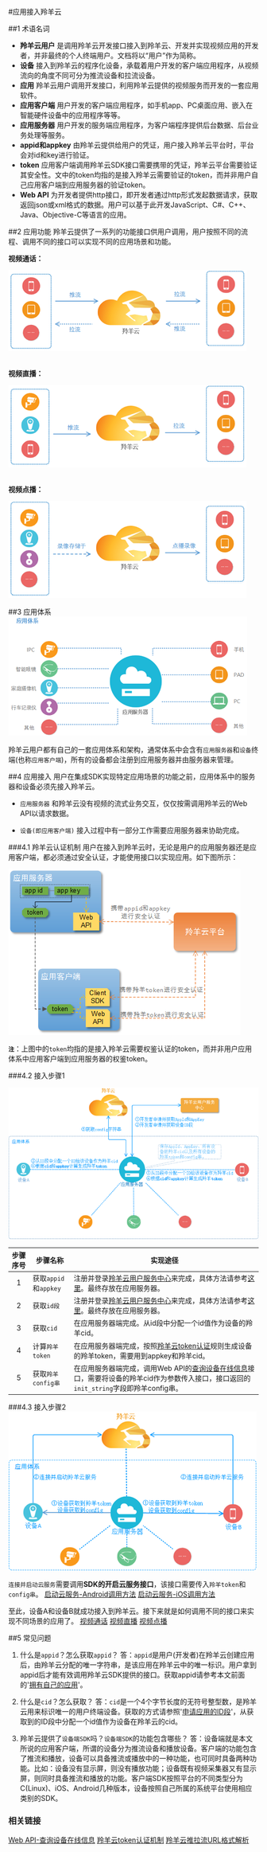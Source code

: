 #应用接入羚羊云

##1 术语名词
- **羚羊云用户**
是调用羚羊云开发接口接入到羚羊云、开发并实现视频应用的开发者，并非最终的个人终端用户。文档将以“用户”作为简称。
- **设备**
接入到羚羊云的程序化设备，承载着用户开发的客户端应用程序，从视频流向的角度不同可分为推流设备和拉流设备。
- **应用**
羚羊云用户调用开发接口，利用羚羊云提供的视频服务而开发的一套应用软件。
- **应用客户端**
用户开发的客户端应用程序，如手机app、PC桌面应用、嵌入在智能硬件设备中的应用程序等等。
- **应用服务器**
用户开发的服务端应用程序，为客户端程序提供后台数据、后台业务处理等服务。
- **appid和appkey**
由羚羊云提供给用户的凭证，用户接入羚羊云平台时，平台会对id和key进行验证。
- **token**
应用客户端调用羚羊云SDK接口需要携带的凭证，羚羊云平台需要验证其安全性。文中的token均指的是接入羚羊云需要验证的token，而并非用户自己应用客户端到应用服务器的验证token。
- **Web API**
为开发者提供http接口，即开发者通过http形式发起数据请求，获取返回json或xml格式的数据。用户可以基于此开发JavaScript、C#、C++、Java、Objective-C等语言的应用。

##2 应用功能
羚羊云提供了一系列的功能接口供用户调用，用户按照不同的流程、调用不同的接口可以实现不同的应用场景和功能。

**视频通话：**

![Alt text](./images/facetime.png "视频通话功能") 
<br /><br />

**视频直播：**

![Alt text](./images/livevideo.png "视频直播功能") 
<br /><br />

**视频点播：**

![Alt text](./images/vod.png "视频点播功能")
<br />


##3 应用体系
![Alt text](./images/app_system.png) 

羚羊云用户都有自己的一套应用体系和架构，通常体系中会含有`应用服务器`和`设备`终端(也称`应用客户端`)，所有的设备都会注册到应用服务器并由服务器来管理。

##4 应用接入
用户在集成SDK实现特定应用场景的功能之前，应用体系中的服务器和设备必须先接入羚羊云。

- `应用服务器`
和羚羊云没有视频的流式业务交互，仅仅按需调用羚羊云的Web API以请求数据。

- `设备(即应用客户端)`
接入过程中有一部分工作需要应用服务器来协助完成。

###4.1 羚羊云认证机制
用户在接入到羚羊云时，无论是用户的应用服务器还是应用客户端，都必须通过安全认证，才能使用接口以实现应用。如下图所示：

![Alt text](./images/verify.png "羚羊云认证机制")

**`注`**：上图中的`token`均指的是接入羚羊云需要权鉴认证的token，而并非用户应用体系中应用客户端到应用服务器的权鉴token。

###4.2 接入步骤1

![Alt text](./images/app_sys_join.png) 

| 步骤序号 | 步骤名称 | 实现途径 |
|:-----:| ----- | ------ |
| 1 | 获取`appid`和`appkey` |注册并登录[羚羊云用户服务中心](http://console.topvdn.com)来完成，具体方法请参考[这里](http://doc.topvdn.com/api/index.html#!public-doc/createapp.md#5._%E8%8E%B7%E5%8F%96App%E7%9A%84%E7%BE%9A%E7%BE%8Aappid%E5%92%8Cappkey)。最终存放在应用服务器。 |
| 2 | 获取`id段` |注册并登录[羚羊云用户服务中心](http://console.topvdn.com)来完成，具体方法请参考[这里](http://doc.topvdn.com/api/index.html#!public-doc/createids.md)。最终存放在应用服务器。 |
| 3 | 获取`cid` |在应用服务器端完成。从id段中分配一个id值作为设备的羚羊cid。 |
| 4 | 计算`羚羊token` |在应用服务器端完成，按照[羚羊云token认证](http://doc.topvdn.com/api/index.html#!public-doc/token_format.md)规则生成设备的羚羊token，需要用到appkey和羚羊cid。 |
| 5 | 获取`羚羊config串` |在应用服务器端完成，调用Web API的[查询设备在线信息](http://doc.topvdn.com/api/index.html#!public-doc/Web-API/web_api_v2_deviceinfo.md)接口，需要将设备的羚羊cid作为参数传入接口，接口返回的`init_string`字段即羚羊config串。 |

###4.3 接入步骤2
![Alt text](./images/app_sys_join2.png) 

`连接并启动云服务`需要调用**SDK的开启云服务接口**，该接口需要传入`羚羊token`和`config串`。
[启动云服务-Android调用方法](http://doc.topvdn.com/api/index.html#!public-doc/SDK-Android/android_guide_cloudservice.md)
[启动云服务-iOS调用方法](http://doc.topvdn.com/api/index.html#!public-doc/SDK-iOS/ios_guide_cloudservice.md)

至此，设备A和设备B就成功接入到羚羊云。接下来就是如何调用不同的接口来实现不同场景的应用了。
[视频通话](http://doc.topvdn.com/api/index.html#!public-doc/appfunc_facetime.md)
[视频直播](http://doc.topvdn.com/api/index.html#!public-doc/appfunc_livevideo.md)
[视频点播](http://doc.topvdn.com/api/index.html#!public-doc/appfunc_vod.md)

##5 常见问题

1. 什么是`appid`？怎么获取`appid`？
答：`appid`是用户(开发者)在羚羊云创建应用后，由羚羊云分配的唯一字符串，是该应用在羚羊云中的唯一标识。用户拿到appid后才能有效调用羚羊云SDK提供的接口。获取appid请参考本文前面的'[拥有自己的应用](http://doc.topvdn.com/api/index.html#!public-doc/createapp.md)'。

2. 什么是`cid`？怎么获取？
答：`cid`是一个4个字节长度的无符号整型数，是羚羊云用来标识唯一的用户终端设备。获取的方式请参照'[申请应用的ID段](http://doc.topvdn.com/api/index.html#!public-doc/createids.md)'，从获取到的ID段中分配一个id值作为设备在羚羊云的cid。

3. 羚羊云提供了`设备端SDK`吗？`设备端SDK`的功能包含哪些？
答：设备端就是本文所说的应用客户端，所谓的设备分为推流设备和播放设备。客户端的功能包含了推流和播放，设备可以具备推流或播放中的一种功能，也可同时具备两种功能。比如：设备没有显示屏，则没有播放功能；设备既有视频采集器又有显示屏，则同时具备推流和播放的功能。客户端SDK按照平台的不同类型分为C(Linux)、iOS、Android几种版本，设备按照自己所属的系统平台使用相应类别的SDK。

### 相关链接
[Web API-查询设备在线信息](http://doc.topvdn.com/api/index.html#!public-doc/Web-API/web_api_v2_deviceinfo.md "Web API")
[羚羊云token认证机制](http://doc.topvdn.com/api/index.html#!public-doc/token_format.md)
[羚羊云推拉流URL格式解析](http://doc.topvdn.com/api/index.html#!public-doc/url_format.md)


